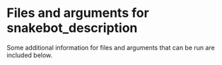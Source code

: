 # Files and arguments for snakebot_description
Some additional information for files and arguments that can be run are included below.
